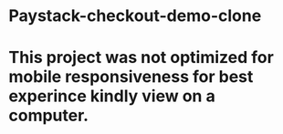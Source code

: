 # Paystack-checkout-demo-clone
# This project was not optimized for mobile responsiveness for best experince kindly view on a computer.
